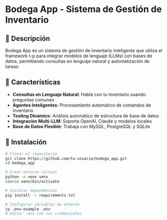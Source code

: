 # Bodega App - Sistema de Gestión de Inventario

## 🎯 Descripción

Bodega App es un sistema de gestión de inventario inteligente que utiliza el framework t-p para integrar modelos de lenguaje (LLMs) con bases de datos, permitiendo consultas en lenguaje natural y automatización de tareas.

## 🚀 Características

- **Consultas en Lenguaje Natural**: Habla con tu inventario usando preguntas comunes
- **Agentes Inteligentes**: Procesamiento automático de comandos de inventario
- **Testing Dinámico**: Análisis automático de estructura de base de datos
- **Integración Multi-LLM**: Soporta OpenAI, Claude y modelos locales
- **Base de Datos Flexible**: Trabaja con MySQL, PostgreSQL y SQLite

## 🔧 Instalación

```bash
# Clonar el repositorio
git clone https://github.com/tu-usuario/bodega_app.git
cd bodega_app

# Crear entorno virtual
python -m venv venv
source venv/bin/activate

# Instalar dependencias
pip install -r requirements.txt

# Configurar variables de entorno
cp .env-example .env
# Editar .env con tus credenciales